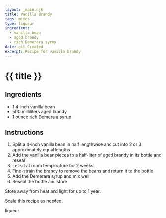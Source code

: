 ```yaml
---
layout: _main.njk
title: Vanilla Brandy
tags: mixes
type: liqueur
ingredient:
  - vanilla bean
  - aged brandy
  - rich Demerara syrup
date: git Created
excerpt: Recipe for vanilla brandy
---
```


<!-- markdownlint-disable MD025 -->
# {{ title }}
<!-- markdownlint-enable MD025 -->

## Ingredients

* 1 4-inch vanilla bean
* 500 milliliters aged brandy
* 1 ounce [rich Demerara syrup](/mixes/2-1-simple-syrup)

## Instructions

1. Split a 4-inch vanilla bean in half lengthwise and cut into 2 or 3 approximately equal lengths
2. Add the vanilla bean pieces to a half-liter of aged brandy in its bottle and reseal
3. Let sit at room temperature for 2 weeks
4. Fine-strain the brandy to remove the beans and return it to the bottle
5. Add the Demerara syrup and mix well
6. Reseal the bottle and store

<tiki-callout type="note">

  Store away from heat and light for up to 1 year.
  
  Scale this recipe as needed.

</tiki-callout>

<div
  class="sr-only"
  data-cat[0]="Liqueur"
  data-ingredient[0]="Vanilla bean"
  data-ingredient[1]="Brandy"
  data-ingredient[2]="Rich Demerara syrup"
  data-pagefind-filter="
    Category[data-cat[0]],
    Ingredient[data-ingredient[0]],
    Ingredient[data-ingredient[1]],
    Ingredient[data-ingredient[2]],
    Pantry[data-ingredient[0]],
    Liquor[data-ingredient[1]],
    Syrup[data-ingredient[2]]
  "
>
</div>

<div class="keywords" aria-hidden>liqueur</div>
